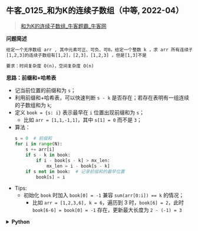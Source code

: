 ## 牛客_0125_和为K的连续子数组（中等, 2022-04）
<!--
{
    "tags": ["前缀和", "哈希表", "易错"],
    "source": "牛客",
    "level": "中等",
    "number": "0125",
    "name": "和为K的连续子数组",
    "companies": []
}
-->

> [和为K的连续子数组_牛客题霸_牛客网](https://www.nowcoder.com/practice/704c8388a82e42e58b7f5751ec943a11)

<summary><b>问题简述</b></summary>

```txt
给定一个无序数组 arr , 其中元素可正、可负、可0。给定一个整数 k ，求 arr 所有连续子数组中累加和为k的最长连续子数组长度。保证至少存在一个合法的连续子数组。
[1,2,3]的连续子数组有[1,2]，[2,3]，[1,2,3] ，但是[1,3]不是

要求：时间复杂度 O(n)，空间复杂度 O(n)
```

<!-- 
<details><summary><b>详细描述</b></summary>

```txt
```

</details>
-->

<!-- <div align="center"><img src="../../../_assets/xxx.png" height="300" /></div> -->

<summary><b>思路：前缀和+哈希表</b></summary>

- 记当前位置的前缀和为 `s`；
- 利用前缀和+哈希表，可以快速判断 `s - k` 是否存在；若存在表明有一组连续的子数组和为 `k`;
- 定义 `book = {s: i}` 表示最早在 `i` 位置出现前缀和为 `s`；
    - 比如 `arr = [1,1,-1,1]`，其中 `s[1] = 0` 而不是 `3`；
- 算法：
    ```python
    s = 0  # 前缀和
    for i in range(N):
        s += arr[i] 
        if s - k in book:
            if i - book[s - k] > mx_len:
                mx_len = i - book[s - k]
        if s not in book:  # 记录前缀和的最早位置
            book[s] = i
    ```
- Tips:
    - 初始化 `book` 时加入 `book[0] = -1` 兼容 `sum(arr[0:i]) == k` 的情况；
        - 比如 `arr = [1,2,3,6], k = 6`，遍历到 3 时，`book[6] = 2`，此时 `book[6-6] = book[0] = -1` 存在，更新最大长度为 `2 - (-1) = 3`

<details><summary><b>Python</b></summary>

```python
```

</details>

